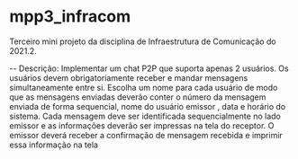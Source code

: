 # mpp3_infracom
Terceiro mini projeto da disciplina de Infraestrutura de Comunicação do 2021.2.


-- Descrição:
Implementar um chat P2P que suporta apenas 2 usuários. Os usuários devem obrigatoriamente receber e mandar mensagens simultaneamente entre si. Escolha um nome para cada usuário de modo que as mensagens enviadas deverão conter o número da mensagem enviada de forma sequencial, nome do usuário emissor , data e horário do sistema. Cada mensagem deve ser identificada sequencialmente no lado emissor e as informações deverão ser impressas na tela do receptor. O emissor deverá receber a confirmação de mensagem recebida e imprimir essa informação na tela
